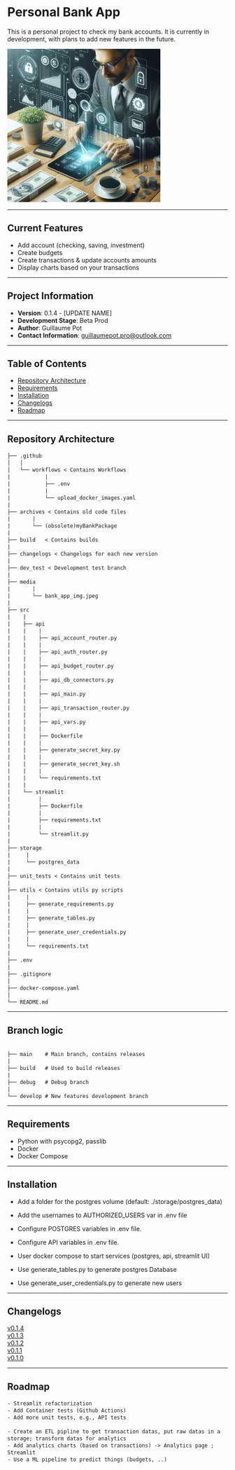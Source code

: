 # Personal Bank App

This is a personal project to check my bank accounts. It is currently in development, with plans to add new features in the future.


<img src="./media/bank_app_img.jpeg" width="350" height="350">


---

## Current Features

- Add account (checking, saving, investment)
- Create budgets
- Create transactions & update accounts amounts
- Display charts based on your transactions

---

## Project Information

- **Version**: 0.1.4 - [UPDATE NAME]
- **Development Stage**: Beta Prod
- **Author**: Guillaume Pot
- **Contact Information**: guillaumepot.pro@outlook.com

---

## Table of Contents
- [Repository Architecture](#repository-architecture)
- [Requirements](#requirements)
- [Installation](#installation)
- [Changelogs](#Changelogs)
- [Roadmap](#roadmap)

---

## Repository Architecture

```
├── .github
│   │
│   └── workflows < Contains Workflows
|           |
|           ├── .env
|           |
|           └── upload_docker_images.yaml
|   
├── archives < Contains old code files
|       |
|       └── (obsolete)myBankPackage
|
├── build   < Contains builds
|        
├── changelogs < Changelogs for each new version
|        
├── dev_test < Development test branch
|
├── media
|       |
|       └── bank_app_img.jpeg
|
├── src
|    |
|    ├── api
|    |    |
|    |    ├── api_account_router.py
|    |    |
|    |    ├── api_auth_router.py
|    |    |
|    |    ├── api_budget_router.py
|    |    |
|    |    ├── api_db_connectors.py
|    |    |
|    |    ├── api_main.py
|    |    |
|    |    ├── api_transaction_router.py
|    |    |
|    |    ├── api_vars.py
|    |    |
|    |    ├── Dockerfile
|    |    |
|    |    ├── generate_secret_key.py
|    |    |
|    |    ├── generate_secret_key.sh
|    |    |
|    |    └── requirements.txt
|    |
|    └── streamlit
|         |
|         ├── Dockerfile
|         |
|         ├── requirements.txt
|         |
|         └── streamlit.py
|
├── storage
|     |
|     └── postgres_data
|
├── unit_tests < Contains unit tests
|
├── utils < Contains utils py scripts
|     |
|     ├── generate_requirements.py
|     |
|     ├── generate_tables.py
|     |
|     ├── generate_user_credentials.py
|     |
|     └── requirements.txt
|
├── .env
|
├── .gitignore
│
├── docker-compose.yaml
│
└── README.md
```

---

## Branch logic

```

├── main    # Main branch, contains releases
|   
├── build   # Used to build releases
|
├── debug   # Debug branch
|
└── develop # New features development branch

```

---

## Requirements
- Python with psycopg2, passlib
- Docker
- Docker Compose

---

## Installation
- Add a folder for the postgres volume (default: ./storage/postgres_data)
- Add the usernames to AUTHORIZED_USERS var in .env file
- Configure POSTGRES variables in .env file.
- Configure API variables in .env file.


- User docker compose to start services (postgres, api, streamlit UI)
- Use generate_tables.py to generate postgres Database
- Use generate_user_credentials.py to generate new users

---

## Changelogs

[v0.1.4](./changelogs/0.1.4.md)  
[v0.1.3](./changelogs/0.1.3.md)  
[v0.1.2](./changelogs/0.1.2.md)  
[v0.1.1](./changelogs/0.1.1.md)  
[v0.1.0](./changelogs/0.1.0.md)

---

## Roadmap

```
- Streamlit refactorization
- Add Container tests (Github Actions)
- Add more unit tests, e.g., API tests

- Create an ETL pipline to get transaction datas, put raw datas in a storage; transform datas for analytics
- Add analytics charts (based on transactions) -> Analytics page ; Streamlit
- Use a ML pipeline to predict things (budgets, ..)
```

